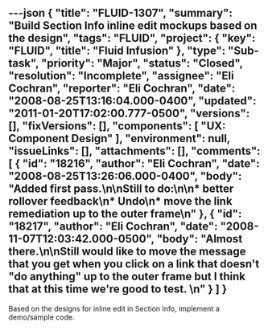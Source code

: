 ---json
{
  "title": "FLUID-1307",
  "summary": "Build Section Info inline edit mockups based on the design",
  "tags": "FLUID",
  "project": {
    "key": "FLUID",
    "title": "Fluid Infusion"
  },
  "type": "Sub-task",
  "priority": "Major",
  "status": "Closed",
  "resolution": "Incomplete",
  "assignee": "Eli Cochran",
  "reporter": "Eli Cochran",
  "date": "2008-08-25T13:16:04.000-0400",
  "updated": "2011-01-20T17:02:00.777-0500",
  "versions": [],
  "fixVersions": [],
  "components": [
    "UX: Component Design"
  ],
  "environment": null,
  "issueLinks": [],
  "attachments": [],
  "comments": [
    {
      "id": "18216",
      "author": "Eli Cochran",
      "date": "2008-08-25T13:26:06.000-0400",
      "body": "Added first pass.\n\nStill to do:\n\n* better rollover feedback\n* Undo\n* move the link remediation up to the outer frame\n"
    },
    {
      "id": "18217",
      "author": "Eli Cochran",
      "date": "2008-11-07T12:03:42.000-0500",
      "body": "Almost there.\n\nStill would like to move the message that you get when you click on a link that doesn't \"do anything\" up to the outer frame but I think that at this time we're good to test.&#x20;\n"
    }
  ]
}
---
Based on the designs for inline edit in Section Info, implement a demo/sample code.

        